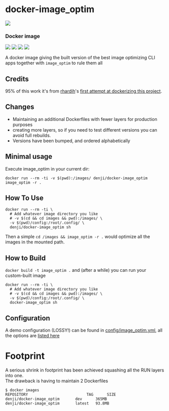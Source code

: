# docker-image_optim

[![](https://images.microbadger.com/badges/version/denji/docker-image_optim.svg)](https://microbadger.com/images/denji/docker-image_optim)

### Docker image

[![](https://images.microbadger.com/badges/image/denji/docker-image_optim.svg)](https://microbadger.com/images/denji/docker-image_optim) [![](https://img.shields.io/docker/automated/denji/docker-image_optim.svg)](https://hub.docker.com/r/denji/docker-image_optim/builds/) [![](https://img.shields.io/docker/pulls/denji/docker-image_optim.svg)](https://hub.docker.com/r/denji/docker-image_optim/) [![](https://img.shields.io/docker/stars/denji/docker-image_optim.svg)](https://hub.docker.com/r/denji/docker-image_optim/)

A docker image giving the built version of the best image optimizing CLI apps together with `image_optim` to rule them all

## Credits
95% of this work it's from [rhardih][2]'s [first attempt at dockerizing this project][1].

[1]: https://github.com/rhardih/image_optim_pack/blob/master/Dockerfile
[2]: https://github.com/rhardih

## Changes
* Maintaining an additional Dockerfiles with fewer layers for production purposes
* creating more layers, so if you need to test different versions you can avoid full rebuilds.
* Versions have been bumped, and ordered alphabetically

## Minimal usage
Execute image_optim in your current dir:
```shell
docker run --rm -ti -v $(pwd):/images/ denji/docker-image_optim image_optim -r .
```

## How To Use
```shell
docker run --rm -ti \
  # Add whatever image directory you like
  # -v $(cd && cd images && pwd):/images/ \
  -v $(pwd)/config:/root/.config/ \
  denji/docker-image_optim sh
```

Then a simple `cd /images && image_optim -r .` would optimize all the images in the mounted path.

## How to Build
`docker build -t image_optim .`
and (after a while) you can run your custom-built image
```shell
docker run --rm -ti \
  # Add whatever image directory you like
  # -v $(cd && cd images && pwd):/images/ \
  -v $(pwd)/config:/root/.config/ \
  docker-image_optim sh
```

## Configuration
A demo configuration (LOSSY!) can be found in [config/image_optim.yml][config], all the options are [listed here](http://www.rubydoc.info/gems/image_optim/)

[config]: config/image_optim.yml

# Footprint
A serious shrink in footprint has been achieved squashing all the RUN layers into one.  
The drawback is having to maintain 2 Dockerfiles
```shell
$ docker images
REPOSITORY                          TAG      SIZE
denji/docker-image_optim       dev      365MB
denji/docker-image_optim       latest   93.8MB
```
